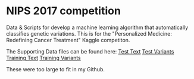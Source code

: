 # NIPS 2017 competition
Data &amp; Scripts for develop a machine learning algorithm that automatically classifies genetic variations. This is for the "Personalized Medicine: Redefining Cancer Treatment" Kaggle competiton.

The Supporting Data files can be found here:
[Test Text](https://www.kaggle.com/c/msk-redefining-cancer-treatment/download/test_text.zip)
[Test Variants](https://www.kaggle.com/c/msk-redefining-cancer-treatment/download/test_variants.zip)
[Training Text](https://www.kaggle.com/c/msk-redefining-cancer-treatment/download/training_text.zip)
[Training Variants](https://www.kaggle.com/c/msk-redefining-cancer-treatment/download/training_variants.zip)

These were too large to fit in my Github.
